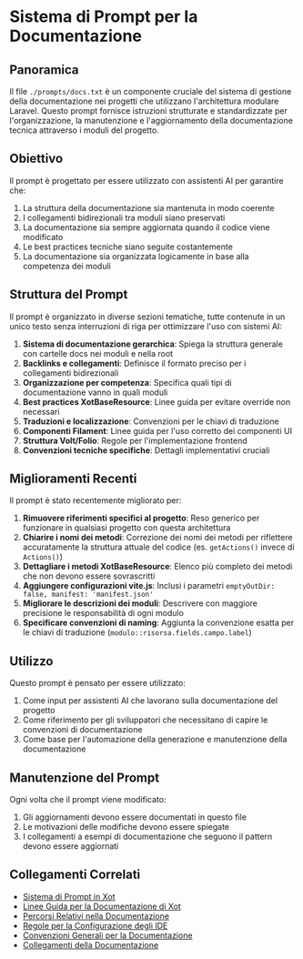 # Sistema di Prompt per la Documentazione

## Panoramica

Il file `./prompts/docs.txt` è un componente cruciale del sistema di gestione della documentazione nei progetti che utilizzano l'architettura modulare Laravel. Questo prompt fornisce istruzioni strutturate e standardizzate per l'organizzazione, la manutenzione e l'aggiornamento della documentazione tecnica attraverso i moduli del progetto.

## Obiettivo

Il prompt è progettato per essere utilizzato con assistenti AI per garantire che:

1. La struttura della documentazione sia mantenuta in modo coerente
2. I collegamenti bidirezionali tra moduli siano preservati
3. La documentazione sia sempre aggiornata quando il codice viene modificato
4. Le best practices tecniche siano seguite costantemente
5. La documentazione sia organizzata logicamente in base alla competenza dei moduli

## Struttura del Prompt

Il prompt è organizzato in diverse sezioni tematiche, tutte contenute in un unico testo senza interruzioni di riga per ottimizzare l'uso con sistemi AI:

1. **Sistema di documentazione gerarchica**: Spiega la struttura generale con cartelle docs nei moduli e nella root
2. **Backlinks e collegamenti**: Definisce il formato preciso per i collegamenti bidirezionali
3. **Organizzazione per competenza**: Specifica quali tipi di documentazione vanno in quali moduli
4. **Best practices XotBaseResource**: Linee guida per evitare override non necessari
5. **Traduzioni e localizzazione**: Convenzioni per le chiavi di traduzione
6. **Componenti Filament**: Linee guida per l'uso corretto dei componenti UI
7. **Struttura Volt/Folio**: Regole per l'implementazione frontend
8. **Convenzioni tecniche specifiche**: Dettagli implementativi cruciali

## Miglioramenti Recenti

Il prompt è stato recentemente migliorato per:

1. **Rimuovere riferimenti specifici al progetto**: Reso generico per funzionare in qualsiasi progetto con questa architettura
2. **Chiarire i nomi dei metodi**: Correzione dei nomi dei metodi per riflettere accuratamente la struttura attuale del codice (es. `getActions()` invece di `Actions()`)
3. **Dettagliare i metodi XotBaseResource**: Elenco più completo dei metodi che non devono essere sovrascritti
4. **Aggiungere configurazioni vite.js**: Inclusi i parametri `emptyOutDir: false, manifest: 'manifest.json'`
5. **Migliorare le descrizioni dei moduli**: Descrivere con maggiore precisione le responsabilità di ogni modulo
6. **Specificare convenzioni di naming**: Aggiunta la convenzione esatta per le chiavi di traduzione (`modulo::risorsa.fields.campo.label`)

## Utilizzo

Questo prompt è pensato per essere utilizzato:

1. Come input per assistenti AI che lavorano sulla documentazione del progetto
2. Come riferimento per gli sviluppatori che necessitano di capire le convenzioni di documentazione
3. Come base per l'automazione della generazione e manutenzione della documentazione

## Manutenzione del Prompt

Ogni volta che il prompt viene modificato:

1. Gli aggiornamenti devono essere documentati in questo file
2. Le motivazioni delle modifiche devono essere spiegate
3. I collegamenti a esempi di documentazione che seguono il pattern devono essere aggiornati

## Collegamenti Correlati

- [Sistema di Prompt in Xot](../../laravel/Modules/Xot/docs/DOCUMENTATION_PROMPT_SYSTEM.md)
- [Linee Guida per la Documentazione di Xot](../../laravel/Modules/Xot/docs/DOCUMENTATION-GUIDELINES.md)
- [Percorsi Relativi nella Documentazione](./PERCORSI_RELATIVI_DOCUMENTAZIONE.md)
- [Regole per la Configurazione degli IDE](./REGOLE_IDE_CONFIGURAZIONE.md)
- [Convenzioni Generali per la Documentazione](../../docs/regole-documentazione.md)
- [Collegamenti della Documentazione](../../docs/collegamenti-documentazione.md)
